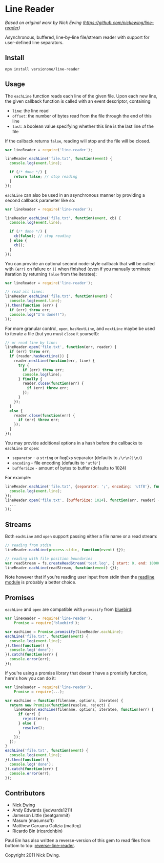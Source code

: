 Line Reader
===========
_Based on original work by Nick Ewing (https://github.com/nickewing/line-reader)_

Asynchronous, buffered, line-by-line file/stream reader with support for
user-defined line separators.

Install
-------

`npm install versionone/line-reader`

Usage
-----

The `eachLine` function reads each line of the given file.  Upon each new line,
the given callback function is called with an event descriptor, containing

 - `line`: the line read
 - `offset`: the number of bytes read from the file through the end of this line
 - `last`: a boolean value specifying whether this line is the last line of the file

If the callback returns `false`, reading will stop and the file will be closed.

```javascript
var lineReader = require('line-reader');

lineReader.eachLine('file.txt', function(event) {
  console.log(event.line);

  if (/* done */) {
    return false; // stop reading
  }
});
```

`eachLine` can also be used in an asynchronous manner by providing a second
callback parameter like so:

```javascript
var lineReader = require('line-reader');

lineReader.eachLine('file.txt', function(event, cb) {
  console.log(event.line);

  if (/* done */) {
    cb(false); // stop reading
  } else {
    cb();
  }
});
```

You can provide an optional second node-style callback that will be called with
`(err)` on failure or `()` when finished (even if you manually terminate iteration
by returning `false` from the iteratee):

```javascript
var lineReader = require('line-reader');

// read all lines:
lineReader.eachLine('file.txt', function(event) {
  console.log(event.line);
}).then(function (err) {
  if (err) throw err;
  console.log("I'm done!!");
});
```

For more granular control, `open`, `hasNextLine`, and `nextLine` maybe be used
to iterate a file (but you must `close` it yourself):

```javascript
// or read line by line:
lineReader.open('file.txt', function(err, reader) {
  if (err) throw err;
  if (reader.hasNextLine()) {
    reader.nextLine(function(err, line) {
      try {
        if (err) throw err;
        console.log(line);
      } finally {
        reader.close(function(err) {
          if (err) throw err;
        });
      }
    });
  }
  else {
    reader.close(function(err) {
      if (err) throw err;
    });
  }
});
```

You may provide additional options in a hash before the callbacks to `eachLine` or `open`:
* `separator`   - a `string` or `RegExp` separator (defaults to `/\r\n?|\n/`)
* `encoding`    - file encoding (defaults to `'utf8'`)
* `bufferSize`  - amount of bytes to buffer (defaults to 1024)

For example:

```javascript
lineReader.eachLine('file.txt', {separator: ';', encoding: 'utf8'}, function(event, cb) {
  console.log(event.line);
});
lineReader.open('file.txt', {bufferSize: 1024}, function(err, reader) {
  ...
});
```

Streams
-------

Both `eachLine` and `open` support passing either a file name or a read stream:

```javascript
// reading from stdin
lineReader.eachLine(process.stdin, function(event) {});

// reading with file position boundaries
var readStream = fs.createReadStream('test.log', { start: 0, end: 10000 });
lineReader.eachLine(readStream, function(event) {});
```

Note however that if you're reading user input from stdin then the
[readline module](https://nodejs.org/api/readline.html) is probably a better choice.

Promises
--------

`eachLine` and `open` are compatible with `promisify` from [bluebird](https://github.com/petkaantonov/bluebird/blob/master/API.md#promisepromisifyfunction-nodefunction--dynamic-receiver---function):

```javascript
var lineReader = require('line-reader'),
    Promise = require('bluebird');

var eachLine = Promise.promisify(lineReader.eachLine);
eachLine('file.txt', function(event) {
  console.log(event.line);
}).then(function() {
  console.log('done');
}).catch(function(err) {
  console.error(err);
});
```

If you're using a promise library that doesn't have a promisify function, here's how you can do it:

```javascript
var lineReader = require('line-reader'),
    Promise = require(...);

var eachLine = function(filename, options, iteratee) {
  return new Promise(function(resolve, reject) {
    lineReader.eachLine(filename, options, iteratee, function(err) {
      if (err) {
        reject(err);
      } else {
        resolve();
      }
    });
  });
}
eachLine('file.txt', function(event) {
  console.log(event.line);
}).then(function() {
  console.log('done');
}).catch(function(err) {
  console.error(err);
});
```

Contributors
------------

* Nick Ewing
* Andy Edwards (jedwards1211)
* Jameson Little (beatgammit)
* Masum (masumsoft)
* Matthew Caruana Galizia (mattcg)
* Ricardo Bin (ricardohbin)

Paul Em has also written a reverse-version of this gem to read files from bottom to top: [reverse-line-reader](https://github.com/paul-em/reverse-line-reader).

Copyright 2011 Nick Ewing.
